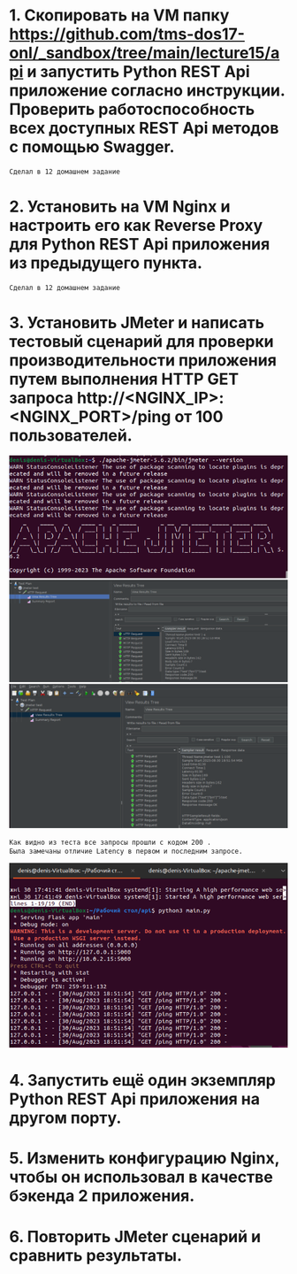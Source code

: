 # 1. Скопировать на VM папку https://github.com/tms-dos17-onl/_sandbox/tree/main/lecture15/api и запустить Python REST Api приложение согласно инструкции. Проверить работоспособность всех доступных REST Api методов с помощью Swagger.
```
Сделал в 12 домашнем задание
```
# 2. Установить на VM Nginx и настроить его как Reverse Proxy для Python REST Api приложения из предыдущего пункта.
```
Сделал в 12 домашнем задание
```
# 3. Установить JMeter и написать тестовый сценарий для проверки производительности приложения путем выполнения HTTP GET запроса http://<NGINX_IP>:<NGINX_PORT>/ping от 100 пользователей.
![](/HW13/screen_jmeter/install_jmeter.PNG)
![](/HW13/screen_jmeter/firstrequest.PNG)
![](/HW13/screen_jmeter/lastrequest.PNG)
```
Как видно из теста все запросы прошли с кодом 200 . 
Была замечаны отличие Latency в первом и последним запросе.
```
![](/HW13/screen_jmeter/statistic1.PNG)
# 4. Запустить ещё один экземпляр Python REST Api приложения на другом порту.

# 5. Изменить конфигурацию Nginx, чтобы он использовал в качестве бэкенда 2 приложения.

# 6. Повторить JMeter сценарий и сравнить результаты.